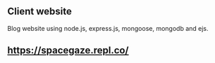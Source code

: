 ## Client website
Blog website using node.js, express.js, mongoose, mongodb and ejs.

## https://spacegaze.repl.co/